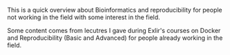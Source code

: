 This is a quick overview about Bioinformatics and reproducibility for people not working in the field with some interest in the field.

Some content comes from lecutres I gave during Exlir's courses on Docker and Reproducibility (Basic and Advanced) for people already working in the field.
